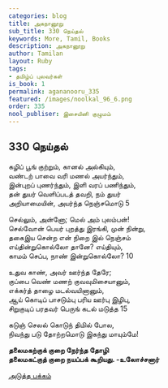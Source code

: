 ```yaml
---
categories: blog
title: அகநானூறு
sub_title: 330 நெய்தல்
keywords: More, Tamil, Books
description: அகநானூறு
author: Tamilan
layout: Ruby
tags:
- தமிழ்ப் புலவர்கள்
is_book: 1
permalink: agananooru_335
featured: /images/noolkal_96_6.png
order: 335
nool_publiser: இசையினி குழுமம்
---
```



## 330 நெய்தல்

கழிப் பூங் குற்றும், கானல் அல்கியும்,  
வண்டற் பாவை வரி மணல் அயர்ந்தும்,  
இன்புறப் புணர்ந்தும், இளி வரப் பணிந்தும்,  
தன் துயர் வெளிப்படத் தவறி, நம் துயர்  
அறியாமையின், அயர்ந்த நெஞ்சமொடு 5

செல்லும், அன்னோ; மெல் அம் புலம்பன்!  
செல்வோன் பெயர் புறத்து இரங்கி, முன் நின்று,  
தகைஇய சென்ற என் நிறை இல் நெஞ்சம்  
எய்தின்றுகொல்லோ தானே? எய்தியும்,  
காமம் செப்ப, நாண் இன்றுகொல்லோ? 10

உதுவ காண், அவர் ஊர்ந்த தேரே;  
குப்பை வெண் மணற் குவவுமிசையானும்,  
எக்கர்த் தாழை மடல்வயினானும்,  
ஆய் கொடிப் பாசடும்பு பரிய ஊர்பு இழிபு,  
சிறுகுடிப் பரதவர் பெருங் கடல் மடுத்த 15

கடுஞ் செலல் கொடுந் திமில் போல,  
நிவந்து படு தோற்றமொடு இகந்து மாயும்மே!

**தலைமகற்குக் குறை நேர்ந்த தோழி  
தலைமகட்குத் குறை நயப்பக் கூறியது. -உலோச்சனார்**

[அடுத்த பக்கம்](agananooru_336)